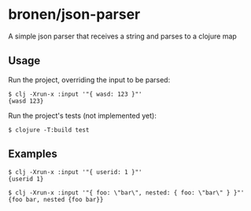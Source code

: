 # bronen/json-parser

A simple json parser that receives a string and parses to a clojure map

## Usage

Run the project, overriding the input to be parsed:

    $ clj -Xrun-x :input '"{ wasd: 123 }"'
    {wasd 123}

Run the project's tests (not implemented yet):

    $ clojure -T:build test

## Examples


    $ clj -Xrun-x :input '"{ userid: 1 }"'
    {userid 1}

    $ clj -Xrun-x :input '"{ foo: \"bar\", nested: { foo: \"bar\" } }"'
    {foo bar, nested {foo bar}}

